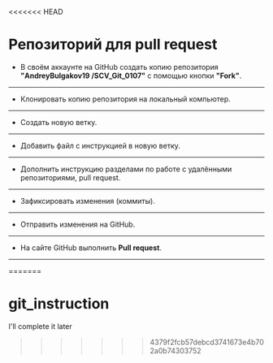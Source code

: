 <<<<<<< HEAD
# Репозиторий для **pull request**
* В своём аккаунте на GitHub создать копию репозитория **"AndreyBulgakov19
/SCV_Git_0107"** с помощью кнопки **"Fork"**.
---
* Клонировать копию репозитория на локальный компьютер.
---
* Создать новую ветку.
---
* Добавить файл с инструкцией в новую ветку.
---
* Дополнить инструкцию разделами по работе с удалёнными репозиториями, pull request.
---
* Зафиксировать изменения (коммиты).
---
* Отправить изменения на GitHub.
---
* На сайте GitHub выполнить **Pull request**.
---
=======
# git_instruction
I'll complete it later
>>>>>>> 4379f2fcb57debcd3741673e4b702a0b74303752
